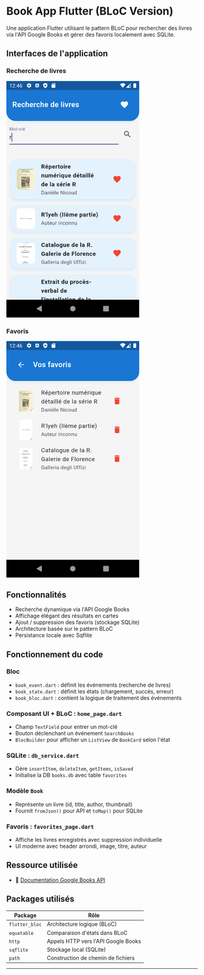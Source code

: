 # Book App Flutter (BLoC Version)

Une application Flutter utilisant le pattern BLoC pour rechercher des livres via l'API Google Books et gérer des favoris localement avec SQLite.


## Interfaces de l'application

### Recherche de livres
<img src="page_home.png" alt="Page d'accueil" width="350"/>

### Favoris
<img src="page_favoris.png" alt="Page des favoris" width="350"/>


## Fonctionnalités

- Recherche dynamique via l'API Google Books
- Affichage élégant des résultats en cartes
- Ajout / suppression des favoris (stockage SQLite)
- Architecture basée sur le pattern BLoC
- Persistance locale avec Sqflite


## Fonctionnement du code


### Bloc
- `book_event.dart` : définit les événements (recherche de livres)
- `book_state.dart` : définit les états (chargement, succès, erreur)
- `book_bloc.dart` : contient la logique de traitement des événements

### Composant UI + BLoC : `home_page.dart`
- Champ `TextField` pour entrer un mot-clé
- Bouton déclenchant un événement `SearchBooks`
- `BlocBuilder` pour afficher un `ListView` de `BookCard` selon l'état

### SQLite : `db_service.dart`
- Gère `insertItem`, `deleteItem`, `getItems`, `isSaved`
- Initialise la DB `books.db` avec table `favorites`

### Modèle `Book`
- Représente un livre (id, title, author, thumbnail)
- Fournit `fromJson()` pour API et `toMap()` pour SQLite

### Favoris : `favorites_page.dart`
- Affiche les livres enregistrés avec suppression individuelle
- UI moderne avec header arrondi, image, titre, auteur


## Ressource utilisée

- 📘 [Documentation Google Books API](https://developers.google.com/books/docs/v1/using?hl=fr)


## Packages utilisés

| Package               | Rôle                                 |
|-----------------------|--------------------------------------|
| `flutter_bloc`        | Architecture logique (BLoC)          |
| `equatable`           | Comparaison d'états dans BLoC        |
| `http`                | Appels HTTP vers l'API Google Books |
| `sqflite`             | Stockage local (SQLite)              |
| `path`                | Construction de chemin de fichiers   |

---

